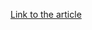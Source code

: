 [Link to the article](https://blog.sucuri.net/2020/12/the-dangers-of-using-abandoned-plugins-themes.html)

